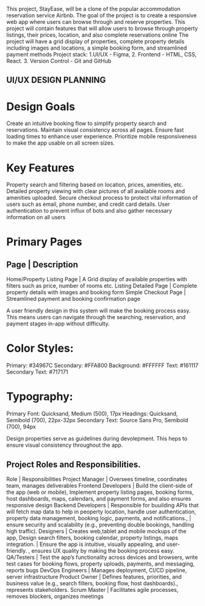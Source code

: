 This project, StayEase, will be a clone of the popular accommodation reservation service Airbnb.
The goal of the project is to create a responsive web app where users can browse through and reserve properties.
This project will contain features that will allow users to browse through property listings, their prices, location, and also complete reservations online 
The project will have a grid display of properties, complete property details including images and locations, a simple booking form, and streamlined payment methods
Project stack: 1.UI/UX - Figma, 2. Frontend - HTML, CSS, React. 3. Version Control - Git and GitHub


## UI/UX DESIGN PLANNING
# Design Goals
Create an intuitive booking flow to simplify property search and reservations.
Maintain visual consistency across all pages.
Ensure fast loading times to enhance user experience.
Prioritize mobile responsiveness to make the app usable on all screen sizes.

# Key Features
Property search and filtering based on location, prices, amenities, etc.
Detailed property viewing with clear pictures of all available rooms and amenities uploaded.
Secure checkout process to protect vital information of users such as email, phone number, and credit card details.
User authentication to prevent influx of bots and also gather necessary information on all users

# Primary Pages
Page                       |   Description
-----------------------------------------------------------------------------------------------------------------
Home/Property Listing Page |   A Grid display of available properties with filters such as price, number of rooms etc.
Listing Detailed Page      |  	Complete property details with images and booking form 
Simple Checkout  Page      |  	Streamlined payment and booking confirmation page

A user friendly design in this system will make the booking process easy. This means users can navigate through the searching, reservation, and payment stages in-app without difficulty.

# Color Styles:

Primary: #34967C
Secondary: #FFA800
Background: #FFFFFF
Text: #161117
Secondary Text: #717171

# Typography:
Primary Font: Quicksand, Medium (500), 17px
Headings: Quicksand, Semibold (700), 22px-32px
Secondary Text: Source Sans Pro, Semibold (700), 94px

Design properties serve as guidelines during devolepment. This heps to ensure visual consistency throughout the app.


## Project Roles and Responsibilities.
Role	              | Responsibilities
Project Manager	    | Oversees timeline, coordinates team, manages deliverables
Frontend Developers |	 Build the client-side of the app (web or mobile), Implement property listing pages, booking forms, host dashboards, maps, calendars, and payment forms, and also ensures responsive design
Backend Developers	| Responsible for buuilding APIs that will fetch map data to help in peoperty location, handle user authentication, property data management, booking logic, payments, and notifications.,                       | ensure security and scalability (e.g., preventing double bookings, handling high traffic).
Designers	          | Creates web,tablet and mobile mockups of the app, Design search filters, booking calendar, property listings, maps integration.
                    | Ensure the app is intuitive, visually appealing, and user-friendly. , ensures UX quality by making the booking process easy.
QA/Testers	        | Test the app’s functionality across devices and browsers, write test cases for booking flows, property uploads, payments, and messaging, reports bugs
DevOps Engineers	  | Manages deployment, CI/CD pipeline, server infrastructure
Product Owner	      | Defines features, priorities, and business value (e.g., search filters, booking flow, host dashboards)., represents stakeholders.
Scrum Master	      | Facilitates agile processes, removes blockers, organizes meetings
